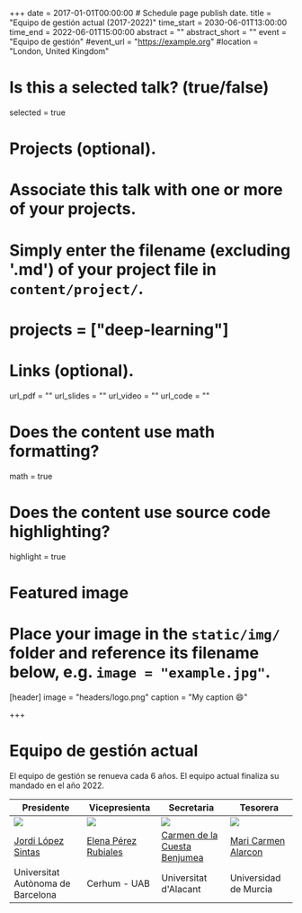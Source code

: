 +++
date = 2017-01-01T00:00:00  # Schedule page publish date.
title = "Equipo de gestión actual (2017-2022)"
time_start = 2030-06-01T13:00:00
time_end = 2022-06-01T15:00:00
abstract = ""
abstract_short = ""
event = "Equipo de gestión"
#event_url = "https://example.org"
#location = "London, United Kingdom"

# Is this a selected talk? (true/false)
selected = true

# Projects (optional).
#   Associate this talk with one or more of your projects.
#   Simply enter the filename (excluding '.md') of your project file in `content/project/`.
# projects = ["deep-learning"]

# Links (optional).
url_pdf = ""
url_slides = ""
url_video = ""
url_code = ""

# Does the content use math formatting?
math = true

# Does the content use source code highlighting?
highlight = true

# Featured image
# Place your image in the `static/img/` folder and reference its filename below, e.g. `image = "example.jpg"`.
[header]
image = "headers/logo.png"
caption = "My caption :smile:"

+++

# Equipo de gestión actual

El equipo de gestión se renueva cada 6 años. El equipo actual finaliza su mandado en el año 2022.

Presidente | Vicepresienta | Secretaria | Tesorera |
------------ | ------------- | ------------- | -------------
![](http://espacual.netlify.com/talk/jlopez3.jpg) | ![](http://espacual.netlify.com/talk/eperez.jpg) | ![](http://espacual.netlify.com/talk/ccuesta.jpg) | ![](http://espacual.netlify.com/talk/calarcon.jpg)
[Jordi López Sintas](https://jlopezsi.netlify.com)| [Elena Pérez Rubiales](mailto:Elena.Perez@cerhum.es) | [Carmen de la Cuesta Benjumea](mailto:ccuesta@ua.es)   | [Mari Carmen Alarcon](mailto:mcarmenalarcon@gmail.com)
Universitat Autònoma de Barcelona | Cerhum - UAB | Universitat d'Alacant | Universidad de Murcia

